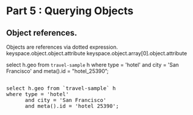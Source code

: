 # Part 5 : Querying Objects

## Object references. 

Objects are references via dotted expression.
keyspace.object.object.attribute
keyspace.object.array[0].object.attribute

select h.geo from `travel-sample` h 
where type = 'hotel' 
      and city = 'San Francisco' 
      and meta().id = "hotel_25390”;

<pre id="example"> 
select h.geo from `travel-sample` h 
where type = 'hotel' 
      and city = 'San Francisco' 
      and meta().id = 'hotel_25390';
</pre>

